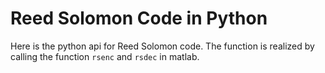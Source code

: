# Reed Solomon Code in Python

Here is the python api for Reed Solomon code. The function is realized by calling the function `rsenc` and `rsdec` in matlab.
